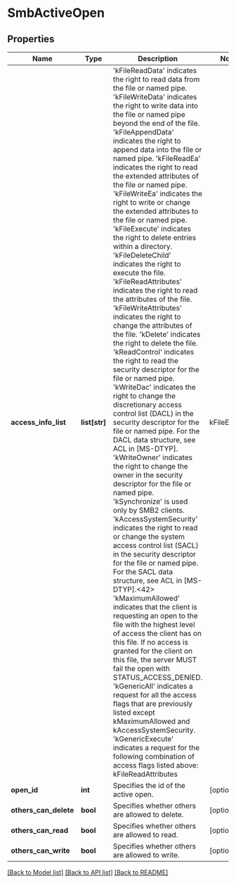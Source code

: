 # SmbActiveOpen

## Properties
Name | Type | Description | Notes
------------ | ------------- | ------------- | -------------
**access_info_list** | **list[str]** | &#39;kFileReadData&#39; indicates the right to read data from the file or named pipe. &#39;kFileWriteData&#39; indicates the right to write data into the file or named pipe beyond the end of the file. &#39;kFileAppendData&#39; indicates the right to append data into the file or named pipe. &#39;kFileReadEa&#39; indicates the right to read the extended attributes of the file or named pipe. &#39;kFileWriteEa&#39; indicates the right to write or change the extended attributes to the file or named pipe. &#39;kFileExecute&#39; indicates the right to delete entries within a directory. &#39;kFileDeleteChild&#39; indicates the right to execute the file. &#39;kFileReadAttributes&#39; indicates the right to read the attributes of the file. &#39;kFileWriteAttributes&#39; indicates the right to change the attributes of the file. &#39;kDelete&#39; indicates the right to delete the file. &#39;kReadControl&#39; indicates the right to read the security descriptor for the file or named pipe. &#39;kWriteDac&#39; indicates the right to change the discretionary access control list (DACL) in the security descriptor for the file or named pipe. For the DACL data structure, see ACL in [MS-DTYP]. &#39;kWriteOwner&#39; indicates the right to change the owner in the security descriptor for the file or named pipe. &#39;kSynchronize&#39; is used only by SMB2 clients. &#39;kAccessSystemSecurity&#39; indicates the right to read or change the system access control list (SACL) in the security descriptor for the file or named pipe. For the SACL data structure, see ACL in [MS-DTYP].&lt;42&gt; &#39;kMaximumAllowed&#39; indicates that the client is requesting an open to the file with the highest level of access the client has on this file. If no access is granted for the client on this file, the server MUST fail the open with STATUS_ACCESS_DENIED. &#39;kGenericAll&#39; indicates a request for all the access flags that are previously listed except kMaximumAllowed and kAccessSystemSecurity. &#39;kGenericExecute&#39; indicates a request for the following combination of access flags listed above: kFileReadAttributes| kFileExecute| kSynchronize| kReadControl. &#39;kGenericWrite&#39; indicates a request for the following combination of access flags listed above: kFileWriteData| kFileAppendData| kFileWriteAttributes| kFileWriteEa| kSynchronize| kReadControl. &#39;kGenericRead&#39; indicates a request for the following combination of access flags listed above: kFileReadData| kFileReadAttributes| kFileReadEa| kSynchronize| kReadControl. | [optional] 
**open_id** | **int** | Specifies the id of the active open. | [optional] 
**others_can_delete** | **bool** | Specifies whether others are allowed to delete. | [optional] 
**others_can_read** | **bool** | Specifies whether others are allowed to read. | [optional] 
**others_can_write** | **bool** | Specifies whether others are allowed to write. | [optional] 

[[Back to Model list]](../README.md#documentation-for-models) [[Back to API list]](../README.md#documentation-for-api-endpoints) [[Back to README]](../README.md)


